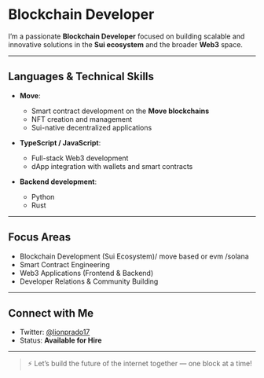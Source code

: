 #  Blockchain Developer

 I’m a passionate **Blockchain Developer** focused on building scalable and innovative solutions in the **Sui ecosystem** and the broader **Web3** space.

---

##  Languages & Technical Skills

- **Move**:  
  - Smart contract development on the **Move blockchains**  
  - NFT creation and management  
  - Sui-native decentralized applications

- **TypeScript / JavaScript**:  
  - Full-stack Web3 development  
  - dApp integration with wallets and smart contracts

- **Backend development**:  
  - Python
  - Rust





---

##  Focus Areas

-  Blockchain Development (Sui Ecosystem)/ move based or evm /solana
-  Smart Contract Engineering  
-  Web3 Applications (Frontend & Backend)  
-  Developer Relations & Community Building  


---

##  Connect with Me

- Twitter: [@lionprado17](https://twitter.com/lionprado17)  
- Status: **Available for Hire**

---

> ⚡ Let’s build the future of the internet together — one block at a time!
